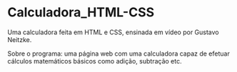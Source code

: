 # Calculadora_HTML-CSS
Uma calculadora feita em HTML e CSS, ensinada em vídeo por Gustavo Neitzke.

Sobre o programa: uma página web com uma calculadora capaz de efetuar cálculos matemáticos básicos como adição, subtração etc.
